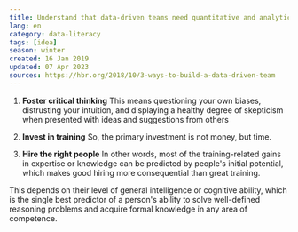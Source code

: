 ```yaml
---
title: Understand that data-driven teams need quantitative and analytical skills, plus training
lang: en
category: data-literacy
tags: [idea]
season: winter
created: 16 Jan 2019
updated: 07 Apr 2023
sources: https://hbr.org/2018/10/3-ways-to-build-a-data-driven-team
---
```


1. **Foster critical thinking**
This means questioning your own biases, distrusting your intuition, and displaying a healthy degree of skepticism when presented with ideas and suggestions from others

2. **Invest in training**
So, the primary investment is not money, but time.

3. **Hire the right people**
In other words, most of the training-related gains in expertise or knowledge can be predicted by people's initial potential, which makes good hiring more consequential than great training. 

This depends on their level of general intelligence or cognitive ability, which is the single best predictor of a person's ability to solve well-defined reasoning problems and acquire formal knowledge in any area of competence.